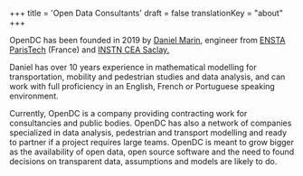 +++
title = 'Open Data Consultants'
draft = false
translationKey = "about"
+++

<p>
OpenDC has been founded in 2019 by <a href="https://www.linkedin.com/in/daniel-marin-a34a1480/" target="_blank">Daniel Marin</a>, engineer from 
<a href = "https://www.ensta-paristech.fr/en" target="_blank">ENSTA ParisTech</a> (France) and <a href = "http://www-instn.cea.fr/en/" target="_blank">INSTN CEA Saclay.</a>
</p>
<p>
Daniel has over 10 years experience in mathematical modelling for transportation, mobility and pedestrian studies and data analysis, and can work with full proficiency in an English, French or Portuguese speaking environment. 
</p>
<p>
Currently, OpenDC is a company providing contracting work for consultancies and public bodies. OpenDC has also a network of companies specialized in data analysis, pedestrian and transport modelling and ready to partner if a project requires large teams. OpenDC is meant to grow bigger as the availability of open data, open source software and the need to found decisions on transparent data, assumptions and models are likely to do.
</p>


